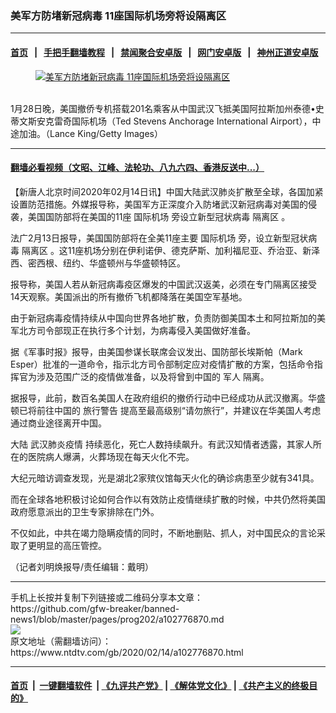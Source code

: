 ### 美军方防堵新冠病毒 11座国际机场旁将设隔离区
------------------------

#### [首页](https://github.com/gfw-breaker/banned-news1/blob/master/README.md) &nbsp;&nbsp;|&nbsp;&nbsp; [手把手翻墙教程](https://github.com/gfw-breaker/guides/wiki) &nbsp;&nbsp;|&nbsp;&nbsp; [禁闻聚合安卓版](https://github.com/gfw-breaker/bn-android) &nbsp;&nbsp;|&nbsp;&nbsp; [网门安卓版](https://github.com/oGate2/oGate) &nbsp;&nbsp;|&nbsp;&nbsp; [神州正道安卓版](https://github.com/SzzdOgate/update) 



<div><div class="featured_image">
 <a href="https://i.ntdtv.com/assets/uploads/2020/02/12-8.jpg" target="_blank">
  <figure>
   <img alt="美军方防堵新冠病毒 11座国际机场旁将设隔离区" src="https://i.ntdtv.com/assets/uploads/2020/02/12-8-800x450.jpg"/>
  </figure><br/>
 </a>
 <span class="caption">
  1月28日晚，美国撤侨专机搭载201名乘客从中国武汉飞抵美国阿拉斯加州泰德•史蒂文斯安克雷奇国际机场（Ted Stevens Anchorage International Airport），中途加油。（Lance King/Getty Images）
 </span>
</div>
</div><hr/>

#### [翻墙必看视频（文昭、江峰、法轮功、八九六四、香港反送中...）](http://167.172.214.107/home.html)

<div><div class="post_content" itemprop="articleBody">
 <p>
  【新唐人北京时间2020年02月14日讯】中国大陆武汉肺炎扩散至全球，各国加紧设置防范措施。外媒报导称，美国军方正深度介入防堵武汉新冠病毒对美国的侵袭，美国国防部将在美国的11座
  <ok href="https://www.ntdtv.com/gb/国际机场.htm">
   国际机场
  </ok>
  旁设立新型冠状病毒
  <ok href="https://www.ntdtv.com/gb/隔离区.htm">
   隔离区
  </ok>
  。
 </p>
 <p>
  法广2月13日报导，美国国防部将在全美11座主要
  <ok href="https://www.ntdtv.com/gb/国际机场.htm">
   国际机场
  </ok>
  旁，设立新型冠状病毒
  <ok href="https://www.ntdtv.com/gb/隔离区.htm">
   隔离区
  </ok>
  。这11座机场分别在伊利诺伊、德克萨斯、加利福尼亚、乔治亚、新泽西、密西根、纽约、华盛顿州与华盛顿特区。
 </p>
 <p>
  报导称，美国人若从新冠病毒疫区爆发的中国武汉返美，必须在专门隔离区接受14天观察。美国派出的所有撤侨飞机都降落在美国空军基地。
 </p>
 <p>
  由于新冠病毒疫情持续从中国向世界各地扩散，负责防御美国本土和阿拉斯加的美军北方司令部现正在执行多个计划，为病毒侵入美国做好准备。
 </p>
 <p>
  据《军事时报》报导，由美国参谋长联席会议发出、国防部长埃斯帕（Mark Esper）批准的一道命令，指示北方司令部制定应对疫情扩散的方案，包括命令指挥官为涉及范围广泛的疫情做准备，以及将曾到中国的
  <ok href="https://www.ntdtv.com/gb/军人.htm">
   军人
  </ok>
  隔离。
 </p>
 <p>
  据报导，此前，数百名美国人在政府组织的撤侨行动中已经成功从武汉撤离。华盛顿已将前往中国的
  <ok href="https://www.ntdtv.com/gb/旅行警告.htm">
   旅行警告
  </ok>
  提高至最高级别“请勿旅行”，并建议在华美国人考虑通过商业途径离开中国。
 </p>
 <p>
  大陆
  <ok href="https://www.ntdtv.com/gb/442749.htm">
   武汉肺炎疫情
  </ok>
  持续恶化，死亡人数持续飙升。有武汉知情者透露，其家人所在的医院病人爆满，火葬场现在每天火化不完。
 </p>
 <p>
  大纪元暗访调查发现，光是湖北2家殡仪馆每天火化的确诊病患至少就有341具。
 </p>
 <p>
  而在全球各地积极讨论如何合作以有效防止疫情继续扩散的时候，中共仍然将美国政府愿意派出的卫生专家排除在门外。
 </p>
 <p>
  不仅如此，中共在竭力隐瞒疫情的同时，不断地删贴、抓人，对中国民众的言论采取了更明显的高压管控。
 </p>
 <p>
  （记者刘明焕报导/责任编辑：戴明）
 </p>
 <div class="single_ad">
 </div>
</div>
</div>
<hr/>
手机上长按并复制下列链接或二维码分享本文章：<br/>
https://github.com/gfw-breaker/banned-news1/blob/master/pages/prog202/a102776870.md <br/>
<a href='https://github.com/gfw-breaker/banned-news1/blob/master/pages/prog202/a102776870.md'><img src='https://github.com/gfw-breaker/banned-news1/blob/master/pages/prog202/a102776870.md.png'/></a> <br/>
原文地址（需翻墙访问）：https://www.ntdtv.com/gb/2020/02/14/a102776870.html


------------------------
#### [首页](https://github.com/gfw-breaker/banned-news1/blob/master/README.md) &nbsp;|&nbsp; [一键翻墙软件](https://github.com/gfw-breaker/nogfw/blob/master/README.md) &nbsp;| [《九评共产党》](https://github.com/gfw-breaker/9ping.md/blob/master/README.md#九评之一评共产党是什么) | [《解体党文化》](https://github.com/gfw-breaker/jtdwh.md/blob/master/README.md) | [《共产主义的终极目的》](https://github.com/gfw-breaker/gczydzjmd.md/blob/master/README.md)


<img src='http://gfw-breaker.win/banned-news/pages/prog202/a102776870.md' width='0px' height='0px'/>